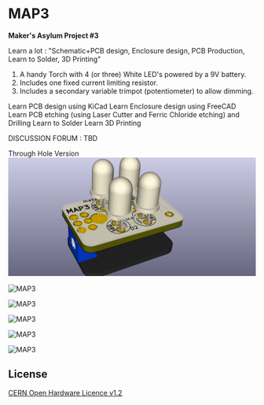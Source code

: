 # MAP3

**Maker's Asylum Project #3**

Learn a lot : "Schematic+PCB design, Enclosure design, PCB Production, Learn to Solder, 3D Printing"

1. A handy Torch with 4 (or three) White LED's powered by a 9V battery.
2. Includes one fixed current limiting resistor.
3. Includes a secondary variable trimpot (potentiometer) to allow dimming.

Learn PCB design using KiCad
Learn Enclosure design using FreeCAD
Learn PCB etching (using Laser Cutter and Ferric Chloride etching) and Drilling
Learn to Solder
Learn 3D Printing

DISCUSSION FORUM : TBD

Through Hole Version
![MAP3](https://github.com/MakersAsylumIndia/MAP3/blob/master/kicad/images/map3_01.png)

![MAP3](https://github.com/MakersAsylumIndia/MAP3/blob/master/kicad/images/map2_04.png)

![MAP3](https://github.com/MakersAsylumIndia/MAP3/blob/master/kicad/images/map2_05.png)

![MAP3](https://github.com/MakersAsylumIndia/MAP3/blob/master/kicad/images/map2_06.png)

![MAP3](https://github.com/MakersAsylumIndia/MAP3/blob/master/kicad/images/map2_07.png)

![MAP3](https://github.com/MakersAsylumIndia/MAP3/blob/master/kicad/images/map2_08.png)

License
-------
[CERN Open Hardware Licence v1.2 ]

[CERN Open Hardware Licence v1.2 ]:http://www.ohwr.org/attachments/2388/cern_ohl_v_1_2.txt
